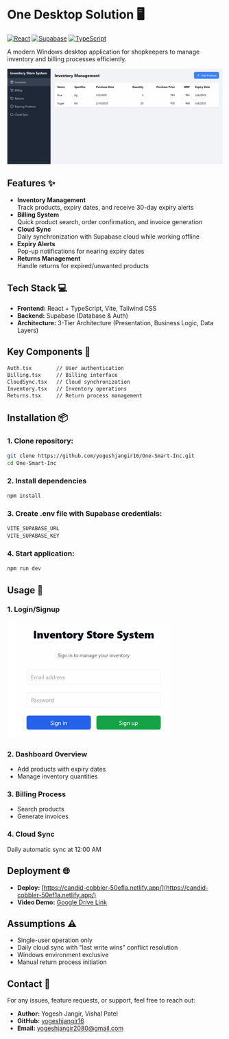 # One Desktop Solution 🖥️

[![React](https://img.shields.io/badge/React-20232A?style=for-the-badge&logo=react&logoColor=61DAFB)](https://reactjs.org/)
[![Supabase](https://img.shields.io/badge/Supabase-3ECF8E?style=for-the-badge&logo=supabase&logoColor=white)](https://supabase.com/)
[![TypeScript](https://img.shields.io/badge/TypeScript-007ACC?style=for-the-badge&logo=typescript&logoColor=white)](https://www.typescriptlang.org/)

A modern Windows desktop application for shopkeepers to manage inventory and billing processes efficiently.

![Dashboard Preview](https://github.com/yogeshjangir16/One-Smart-Inc/blob/2d18bcd9b3d63b5879a6e8310a7914f4d38a2f90/Images/Dashboard.png)

## Features ✨

- **Inventory Management**  
  Track products, expiry dates, and receive 30-day expiry alerts
- **Billing System**  
  Quick product search, order confirmation, and invoice generation
- **Cloud Sync**  
  Daily synchronization with Supabase cloud while working offline
- **Expiry Alerts**  
  Pop-up notifications for nearing expiry dates
- **Returns Management**  
  Handle returns for expired/unwanted products

## Tech Stack 💻

- **Frontend:** React + TypeScript, Vite, Tailwind CSS
- **Backend:** Supabase (Database & Auth)
- **Architecture:** 3-Tier Architecture (Presentation, Business Logic, Data Layers)

## Key Components 🧩

```tsx
Auth.tsx        // User authentication
Billing.tsx     // Billing interface
CloudSync.tsx   // Cloud synchronization
Inventory.tsx   // Inventory operations
Returns.tsx     // Return process management

```

## Installation 📦

### 1. Clone repository:
```bash
git clone https://github.com/yogeshjangir16/One-Smart-Inc.git
cd One-Smart-Inc
```

### 2. Install dependencies
```bash
npm install
```

### 3. Create .env file with Supabase credentials:
```bash
VITE_SUPABASE_URL
VITE_SUPABASE_KEY
```

### 4. Start application:
```bash
npm run dev
```

## Usage 🚀

### 1. **Login/Signup**  
   ![Login Screen](https://github.com/yogeshjangir16/One-Smart-Inc/blob/f6d36a39ad5077cb801c49219a6c4ef50eb55b8a/Images/login.png)

### 2. **Dashboard Overview**  
   - Add products with expiry dates  
   - Manage inventory quantities  

### 3. **Billing Process**  
   - Search products  
   - Generate invoices  

### 4. **Cloud Sync**  
   Daily automatic sync at 12:00 AM
   
## Deployment 🌐

- **Deploy:** [https://candid-cobbler-50efla.netlify.app/](https://candid-cobbler-50ef1a.netlify.app/)  
- **Video Demo:** [Google Drive Link](https://drive.google.com/file/d/1jr8cwj_UPmqTK4uUDo4VeOA_ewaLF-35/view?usp=sharing)  

## Assumptions ⚠️

- Single-user operation only  
- Daily cloud sync with "last write wins" conflict resolution  
- Windows environment exclusive  
- Manual return process initiation

## Contact 📧

For any issues, feature requests, or support, feel free to reach out:

- **Author:** Yogesh Jangir, Vishal Patel 
- **GitHub:** [yogeshjangir16](https://github.com/yogeshjangir16)  
- **Email:** yogeshjangir2080@gmail.com 

